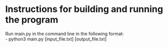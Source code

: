 <h1>Instructions for building and running the program</h1>
Run main.py in the command line in the following format: <br>
- python3 main.py [input_file.txt] [output_file.txt]